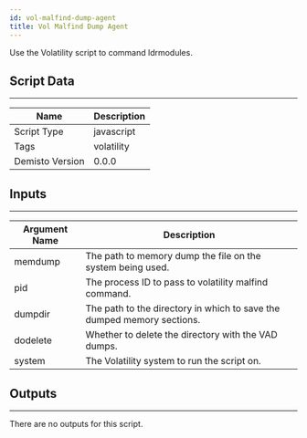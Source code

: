 ```yaml
---
id: vol-malfind-dump-agent
title: Vol Malfind Dump Agent
---
```


Use the Volatility script to command ldrmodules.
## Script Data
---

| **Name** | **Description** |
| --- | --- |
| Script Type | javascript |
| Tags | volatility |
| Demisto Version | 0.0.0 |

## Inputs
---

| **Argument Name** | **Description** |
| --- | --- |
| memdump | The path to memory dump the file on the system being used. |
| pid | The process ID to pass to volatility malfind command. |
| dumpdir | The path to the directory in which to save the dumped memory sections. |
| dodelete | Whether to delete the directory with the VAD dumps. |
| system | The Volatility system to run the script on. |

## Outputs
---
There are no outputs for this script.

